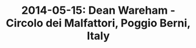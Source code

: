 ---
layout: show
title: '2014-05-15: Dean Wareham - Circolo dei Malfattori, Poggio Berni, Italy'
name: 2014-05-15-dean-wareham-circolo-dei-malfattori-poggio-berni-italy
show-venue: 'Circolo dei Malfattori, Poggio Berni, Italy'
show-setlist: 
show-date: 2014-05-15
category: 2014
show-radio: 
show-lastfm: 
show-cancelled: 
performers: [
  "Dean Wareham - guitar, vocals",
  "Britta Phiilips - bass, keyboards, vocals",
  "Raymond Richards - guitar, keyboards",
  "Roger Brogan - drums"
  ]
facebook-event-url: 
show-poster-url: 'http://media.fullofwishes.co.uk/05-dean_wareham/show_assets/2014-05-15/locandina-dean-wareham.jpg'
show-ticket-url: 
show-venue-website: 
show-additional: 
---